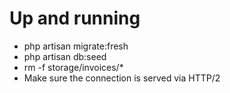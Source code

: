 # Up and running

 - php artisan migrate:fresh
 - php artisan db:seed
 - rm -f storage/invoices/*
 - Make sure the connection is served via HTTP/2


